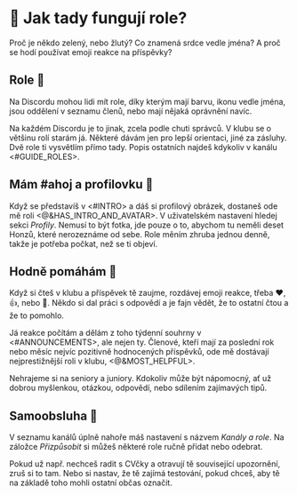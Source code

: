 # 🙋 Jak tady fungují role?
Proč je někdo zelený, nebo žlutý? Co znamená srdce vedle jména? A proč se hodí používat emoji reakce na příspěvky?

## Role 🏅
Na Discordu mohou lidi mít role, díky kterým mají barvu, ikonu vedle jména, jsou oddělení v seznamu členů, nebo mají nějaká oprávnění navíc.

Na každém Discordu je to jinak, zcela podle chuti správců. V klubu se o většinu rolí starám já. Některé dávám jen pro lepší orientaci, jiné za zásluhy. Dvě role ti vysvětlím přímo tady. Popis ostatních najdeš kdykoliv v kanálu <#GUIDE_ROLES>.

## Mám #ahoj a profilovku 🦸
Když se představíš v <#INTRO> a dáš si profilový obrázek, dostaneš ode mě roli <@&HAS_INTRO_AND_AVATAR>. V uživatelském nastavení hledej sekci _Profily_. Nemusí to být fotka, jde pouze o to, abychom tu neměli deset Honzů, které nerozeznáme od sebe. Role měním zhruba jednou denně, takže je potřeba počkat, než se ti objeví.

## Hodně pomáhám 💛
Když si čteš v klubu a příspěvek tě zaujme, rozdávej emoji reakce, třeba ❤️, 👍, nebo 👀. Někdo si dal práci s odpovědí a je fajn vědět, že to ostatní čtou a že to pomohlo.

Já reakce počítám a dělám z toho týdenní souhrny v <#ANNOUNCEMENTS>, ale nejen ty. Členové, kteří mají za poslední rok nebo měsíc nejvíc pozitivně hodnocených příspěvků, ode mě dostávají nejprestižnější roli v klubu, <@&MOST_HELPFUL>.

Nehrajeme si na seniory a juniory. Kdokoliv může být nápomocný, ať už dobrou myšlenkou, otázkou, odpovědí, nebo sdílením zajímavých tipů.

## Samoobsluha 🛒
V seznamu kanálů úplně nahoře máš nastavení s názvem _Kanály a role_. Na záložce _Přizpůsobit_ si můžeš některé role ručně přidat nebo odebrat.

Pokud už např. nechceš radit s CVčky a otravují tě související upozornění, zruš si to tam. Nebo si nastav, že tě zajímá testování, pokud chceš, aby tě na základě toho mohli ostatní občas označit.
